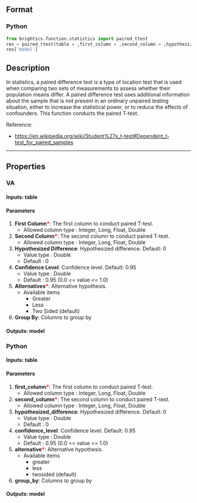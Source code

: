 ## Format
### Python
```python
from brightics.function.statistics import paired_ttest
res = paired_ttest(table = ,first_column = ,second_column = ,hypothesized_difference = ,confidence_level = ,alternative = ,group_by = )
res['model']
```

## Description
In statistics, a paired difference test is a type of location test that is used when comparing two sets of measurements to assess whether their population means differ. A paired difference test uses additional information about the sample that is not present in an ordinary unpaired testing situation, either to increase the statistical power, or to reduce the effects of confounders. This function conducts the paired T-test.

Reference:
+ <https://en.wikipedia.org/wiki/Student%27s_t-test#Dependent_t-test_for_paired_samples>

---

## Properties
### VA
#### Inputs: table

#### Parameters
1. **First Column**<b style="color:red">*</b>: The first column to conduct paired T-test.
   - Allowed column type : Integer, Long, Float, Double
2. **Second Column**<b style="color:red">*</b>: The second column to conduct paired T-test.
   - Allowed column type : Integer, Long, Float, Double
3. **Hypothesized Difference**: Hypothesized difference. Default: 0
   - Value type : Double
   - Default : 0
4. **Confidence Level**: Confidence level. Default: 0.95
   - Value type : Double
   - Default : 0.95 (0.0 <= value <= 1.0)
5. **Alternatives**<b style="color:red">*</b>: Alternative hypothesis.
   - Available items
      - Greater
      - Less
      - Two Sided (default)
6. **Group By**: Columns to group by

#### Outputs: model

### Python
#### Inputs: table

#### Parameters
1. **first_column**<b style="color:red">*</b>: The first column to conduct paired T-test.
   - Allowed column type : Integer, Long, Float, Double
2. **second_column**<b style="color:red">*</b>: The second column to conduct paired T-test.
   - Allowed column type : Integer, Long, Float, Double
3. **hypothesized_difference**: Hypothesized difference. Default: 0
   - Value type : Double
   - Default : 0
4. **confidence_level**: Confidence level. Default: 0.95
   - Value type : Double
   - Default : 0.95 (0.0 <= value <= 1.0)
5. **alternative**<b style="color:red">*</b>: Alternative hypothesis.
   - Available items
      - greater
      - less
      - twosided (default)
6. **group_by**: Columns to group by

#### Outputs: model

